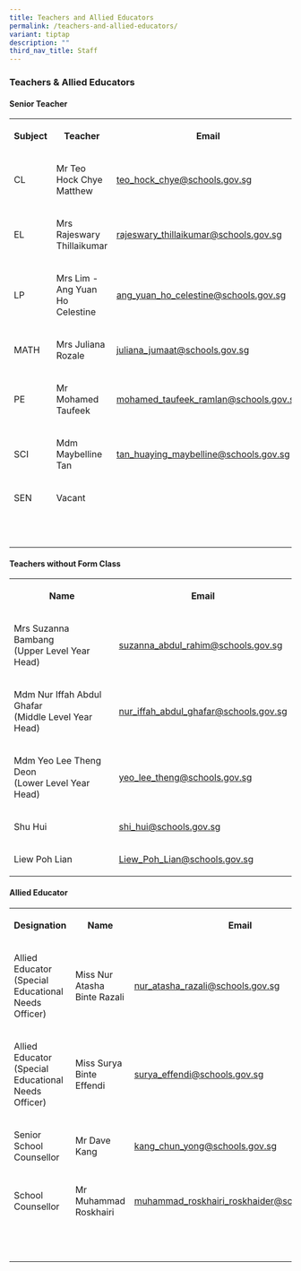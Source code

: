 ```yaml
---
title: Teachers and Allied Educators
permalink: /teachers-and-allied-educators/
variant: tiptap
description: ""
third_nav_title: Staff
---
```

<h3><strong>Teachers &amp; Allied Educators</strong></h3>
<h4><strong>Senior Teacher</strong></h4>
<table style="minWidth: 75px">
<colgroup>
<col>
<col>
<col>
</colgroup>
<tbody>
<tr>
<th rowspan="1" colspan="1">
<p>Subject</p>
</th>
<th rowspan="1" colspan="1">
<p>Teacher</p>
</th>
<th rowspan="1" colspan="1">
<p>Email</p>
</th>
</tr>
<tr>
<td rowspan="1" colspan="1">
<p>CL</p>
</td>
<td rowspan="1" colspan="1">
<p>Mr Teo Hock Chye Matthew</p>
</td>
<td rowspan="1" colspan="1">
<p><a href="mailto:teo_hock_chye@schools.gov.sg" rel="noopener noreferrer nofollow" target="_blank">teo_hock_chye@schools.gov.sg</a>
</p>
</td>
</tr>
<tr>
<td rowspan="1" colspan="1">
<p>EL</p>
</td>
<td rowspan="1" colspan="1">
<p>Mrs Rajeswary Thillaikumar</p>
</td>
<td rowspan="1" colspan="1">
<p><a href="mailto:rajeswary_thillaikumar@schools.gov.sg" rel="noopener noreferrer nofollow" target="_blank">rajeswary_thillaikumar@schools.gov.sg</a>
</p>
</td>
</tr>
<tr>
<td rowspan="1" colspan="1">
<p>LP</p>
</td>
<td rowspan="1" colspan="1">
<p>Mrs Lim - Ang Yuan Ho Celestine</p>
</td>
<td rowspan="1" colspan="1">
<p><a href="mailto:ang_yuan_ho_celestine@schools.gov.sg" rel="noopener noreferrer nofollow" target="_blank">ang_yuan_ho_celestine@schools.gov.sg</a>
</p>
</td>
</tr>
<tr>
<td rowspan="1" colspan="1">
<p>MATH</p>
</td>
<td rowspan="1" colspan="1">
<p>Mrs Juliana Rozale</p>
</td>
<td rowspan="1" colspan="1">
<p><a href="mailto:juliana_jumaat@schools.gov.sg" rel="noopener noreferrer nofollow" target="_blank">juliana_jumaat@schools.gov.sg</a>
</p>
</td>
</tr>
<tr>
<td rowspan="1" colspan="1">
<p>PE</p>
</td>
<td rowspan="1" colspan="1">
<p>Mr Mohamed Taufeek</p>
</td>
<td rowspan="1" colspan="1">
<p><a href="mailto:mohamed_taufeek_ramlan@schools.gov.sg" rel="noopener noreferrer nofollow" target="_blank">mohamed_taufeek_ramlan@schools.gov.sg</a>
</p>
</td>
</tr>
<tr>
<td rowspan="1" colspan="1">
<p>SCI</p>
</td>
<td rowspan="1" colspan="1">
<p>Mdm Maybelline Tan</p>
</td>
<td rowspan="1" colspan="1">
<p><a href="mailto:tan_huaying_maybelline@schools.gov.sg" rel="noopener noreferrer nofollow" target="_blank">tan_huaying_maybelline@schools.gov.sg</a>
</p>
</td>
</tr>
<tr>
<td rowspan="1" colspan="1">
<p>SEN</p>
</td>
<td rowspan="1" colspan="1">
<p>Vacant</p>
</td>
<td rowspan="1" colspan="1">
<p>&nbsp;</p>
</td>
</tr>
<tr>
<td rowspan="1" colspan="1">
<p>&nbsp;</p>
</td>
<td rowspan="1" colspan="1">
<p></p>
</td>
<td rowspan="1" colspan="1">
<p></p>
</td>
</tr>
</tbody>
</table>
<h4><strong>Teachers without Form Class</strong></h4>
<table style="minWidth: 50px">
<colgroup>
<col>
<col>
</colgroup>
<tbody>
<tr>
<th rowspan="1" colspan="1">
<p>Name</p>
</th>
<th rowspan="1" colspan="1">
<p>Email</p>
</th>
</tr>
<tr>
<td rowspan="1" colspan="1">
<p>Mrs Suzanna Bambang
<br>(Upper Level Year Head)</p>
</td>
<td rowspan="1" colspan="1">
<p><a href="mailto:suzanna_abdul_rahim@schools.gov.sg" rel="noopener noreferrer nofollow" target="_blank">suzanna_abdul_rahim@schools.gov.sg</a>
</p>
</td>
</tr>
<tr>
<td rowspan="1" colspan="1">
<p>Mdm Nur Iffah Abdul Ghafar
<br>(Middle Level Year Head)</p>
</td>
<td rowspan="1" colspan="1">
<p><a href="mailto:nur_iffah_abdul_ghafar@schools.gov.sg" rel="noopener noreferrer nofollow" target="_blank">nur_iffah_abdul_ghafar@schools.gov.sg</a>
</p>
</td>
</tr>
<tr>
<td rowspan="1" colspan="1">
<p>Mdm Yeo Lee Theng Deon
<br>(Lower Level Year Head)</p>
</td>
<td rowspan="1" colspan="1">
<p><a href="mailto:yeo_lee_theng@schools.gov.sg" rel="noopener noreferrer nofollow" target="_blank">yeo_lee_theng@schools.gov.sg</a>
</p>
</td>
</tr>
<tr>
<td rowspan="1" colspan="1">
<p>Shu Hui</p>
</td>
<td rowspan="1" colspan="1">
<p><a href="mailto:shi_hui@schools.gov.sg" rel="noopener noreferrer nofollow" target="_blank">shi_hui@schools.gov.sg</a>
</p>
</td>
</tr>
<tr>
<td rowspan="1" colspan="1">
<p>Liew Poh Lian</p>
</td>
<td rowspan="1" colspan="1">
<p><a href="mailto:Liew_Poh_Lian@schools.gov.sg" rel="noopener noreferrer nofollow" target="_blank">Liew_Poh_Lian@schools.gov.sg</a>
</p>
</td>
</tr>
</tbody>
</table>
<h4><strong>Allied Educator</strong></h4>
<table style="minWidth: 75px">
<colgroup>
<col>
<col>
<col>
</colgroup>
<tbody>
<tr>
<th rowspan="1" colspan="1">
<p>Designation</p>
</th>
<th rowspan="1" colspan="1">
<p>Name</p>
</th>
<th rowspan="1" colspan="1">
<p>Email</p>
</th>
</tr>
<tr>
<td rowspan="1" colspan="1">
<p>Allied Educator
<br>(Special Educational Needs Officer)</p>
</td>
<td rowspan="1" colspan="1">
<p>Miss Nur Atasha Binte Razali</p>
</td>
<td rowspan="1" colspan="1">
<p><a href="mailto:nur_atasha_razali@schools.gov.sg" rel="noopener noreferrer nofollow" target="_blank">nur_atasha_razali@schools.gov.sg</a>
</p>
</td>
</tr>
<tr>
<td rowspan="1" colspan="1">
<p>Allied Educator
<br>(Special Educational Needs Officer)</p>
</td>
<td rowspan="1" colspan="1">
<p>Miss Surya Binte Effendi</p>
</td>
<td rowspan="1" colspan="1">
<p><a href="mailto:surya_effendi@schools.gov.sg" rel="noopener noreferrer nofollow" target="_blank">surya_effendi@schools.gov.sg</a>
</p>
</td>
</tr>
<tr>
<td rowspan="1" colspan="1">
<p>Senior School Counsellor</p>
</td>
<td rowspan="1" colspan="1">
<p>Mr Dave Kang</p>
</td>
<td rowspan="1" colspan="1">
<p><a href="mailto:kang_chun_yong@schools.gov.sg" rel="noopener noreferrer nofollow" target="_blank">kang_chun_yong@schools.gov.sg</a>
</p>
</td>
</tr>
<tr>
<td rowspan="1" colspan="1">
<p>School Counsellor</p>
</td>
<td rowspan="1" colspan="1">
<p>Mr Muhammad Roskhairi</p>
</td>
<td rowspan="1" colspan="1">
<p><a href="mailto:muhammad_roskhairi_roskhaider@schools.gov.sg" rel="noopener noreferrer nofollow" target="_blank">muhammad_roskhairi_roskhaider@schools.gov.sg</a>
</p>
</td>
</tr>
<tr>
<td rowspan="1" colspan="1">
<p>&nbsp;</p>
</td>
<td rowspan="1" colspan="1">
<p>&nbsp;</p>
</td>
<td rowspan="1" colspan="1">
<p>&nbsp;</p>
</td>
</tr>
</tbody>
</table>
<p></p>